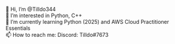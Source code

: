 👋 Hi, I’m @Tilldo344  
👀 I’m interested in Python, C++  
🌱 I’m currently learning Python (2025) and AWS Cloud Practitioner Essentials  
📫 How to reach me: Discord: Tilldo#7673
